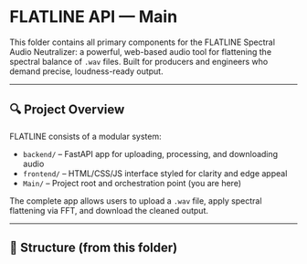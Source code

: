 # FLATLINE API — Main

This folder contains all primary components for the FLATLINE Spectral Audio Neutralizer: a powerful, web-based audio tool for flattening the spectral balance of `.wav` files. Built for producers and engineers who demand precise, loudness-ready output.

---

## 🔍 Project Overview

FLATLINE consists of a modular system:

- `backend/` – FastAPI app for uploading, processing, and downloading audio
- `frontend/` – HTML/CSS/JS interface styled for clarity and edge appeal
- `Main/` – Project root and orchestration point (you are here)

The complete app allows users to upload a `.wav` file, apply spectral flattening via FFT, and download the cleaned output.

---

## 🧭 Structure (from this folder)

